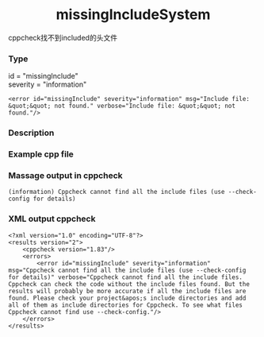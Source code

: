 # <center> missingIncludeSystem

cppcheck找不到included的头文件

### Type

id = "missingInclude"  
severity = "information"

	<error id="missingInclude" severity="information" msg="Include file: &quot;&quot; not found." verbose="Include file: &quot;&quot; not found."/>

### Description


### Example cpp file


### Massage output in cppcheck

	(information) Cppcheck cannot find all the include files (use --check-config for details)



### XML output cppcheck

	<?xml version="1.0" encoding="UTF-8"?>
	<results version="2">
	    <cppcheck version="1.83"/>
	    <errors>
	        <error id="missingInclude" severity="information" msg="Cppcheck cannot find all the include files (use --check-config for details)" verbose="Cppcheck cannot find all the include files. Cppcheck can check the code without the include files found. But the results will probably be more accurate if all the include files are found. Please check your project&apos;s include directories and add all of them as include directories for Cppcheck. To see what files Cppcheck cannot find use --check-config."/>
	    </errors>
	</results>